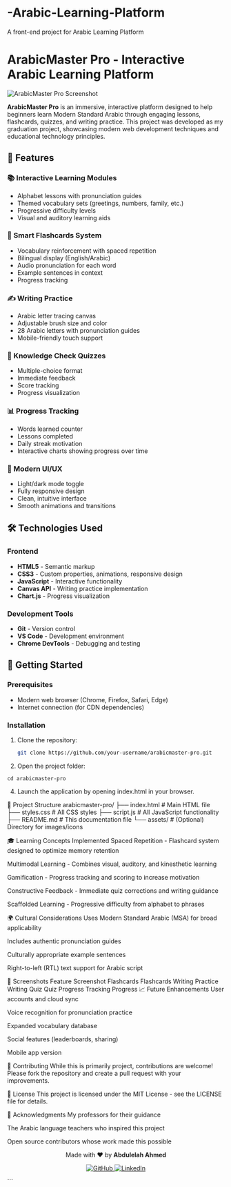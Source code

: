 # -Arabic-Learning-Platform
A front-end project for Arabic Learning Platform


# ArabicMaster Pro - Interactive Arabic Learning Platform

![ArabicMaster Pro Screenshot](https://i.imgur.com/JkQc2Yl.png) <!-- Replace with your actual screenshot -->

**ArabicMaster Pro** is an immersive, interactive platform designed to help beginners learn Modern Standard Arabic through engaging lessons, flashcards, quizzes, and writing practice. This project was developed as my graduation project, showcasing modern web development techniques and educational technology principles.

## 🌟 Features

### 📚 Interactive Learning Modules
- Alphabet lessons with pronunciation guides
- Themed vocabulary sets (greetings, numbers, family, etc.)
- Progressive difficulty levels
- Visual and auditory learning aids

### 🔁 Smart Flashcards System
- Vocabulary reinforcement with spaced repetition
- Bilingual display (English/Arabic)
- Audio pronunciation for each word
- Example sentences in context
- Progress tracking

### ✍️ Writing Practice
- Arabic letter tracing canvas
- Adjustable brush size and color
- 28 Arabic letters with pronunciation guides
- Mobile-friendly touch support

### 🧠 Knowledge Check Quizzes
- Multiple-choice format
- Immediate feedback
- Score tracking
- Progress visualization

### 📊 Progress Tracking
- Words learned counter
- Lessons completed
- Daily streak motivation
- Interactive charts showing progress over time

### 🎨 Modern UI/UX
- Light/dark mode toggle
- Fully responsive design
- Clean, intuitive interface
- Smooth animations and transitions

## 🛠️ Technologies Used

### Frontend
- **HTML5** - Semantic markup
- **CSS3** - Custom properties, animations, responsive design
- **JavaScript** - Interactive functionality
- **Canvas API** - Writing practice implementation
- **Chart.js** - Progress visualization

### Development Tools
- **Git** - Version control
- **VS Code** - Development environment
- **Chrome DevTools** - Debugging and testing

## 🚀 Getting Started

### Prerequisites
- Modern web browser (Chrome, Firefox, Safari, Edge)
- Internet connection (for CDN dependencies)

### Installation
1. Clone the repository:
   ```bash
   git clone https://github.com/your-username/arabicmaster-pro.git

  2.  Open the project folder:
     
    cd arabicmaster-pro

  4. Launch the application by opening index.html in your browser.

📂 Project Structure
arabicmaster-pro/
├── index.html          # Main HTML file
├── styles.css          # All CSS styles
├── script.js           # All JavaScript functionality
├── README.md           # This documentation file
└── assets/             # (Optional) Directory for images/icons

🎓 Learning Concepts Implemented
Spaced Repetition - Flashcard system designed to optimize memory retention

Multimodal Learning - Combines visual, auditory, and kinesthetic learning

Gamification - Progress tracking and scoring to increase motivation

Constructive Feedback - Immediate quiz corrections and writing guidance

Scaffolded Learning - Progressive difficulty from alphabet to phrases

🌍 Cultural Considerations
Uses Modern Standard Arabic (MSA) for broad applicability

Includes authentic pronunciation guides

Culturally appropriate example sentences

Right-to-left (RTL) text support for Arabic script

📸 Screenshots
Feature	Screenshot
Flashcards	Flashcards
Writing Practice	Writing
Quiz	Quiz
Progress Tracking	Progress
📈 Future Enhancements
User accounts and cloud sync

Voice recognition for pronunciation practice

Expanded vocabulary database

Social features (leaderboards, sharing)

Mobile app version

🤝 Contributing
While this is primarily  project, contributions are welcome! Please fork the repository and create a pull request with your improvements.

📜 License
This project is licensed under the MIT License - see the LICENSE file for details.

🙏 Acknowledgments
My professors for their guidance

The Arabic language teachers who inspired this project

Open source contributors whose work made this possible

<div align="center"> <p>Made with ❤️ by <strong>Abdulelah Ahmed</strong></p> <p> <a href="https://github.com/Abdulelah2004"> <img src="https://img.shields.io/badge/GitHub-100000?style=for-the-badge&logo=github&logoColor=white" alt="GitHub"> </a> <a href="https://www.linkedin.com/in/abdulelah-ahmed-7414a8270/"> <img src="https://img.shields.io/badge/LinkedIn-0077B5?style=for-the-badge&logo=linkedin&logoColor=white" alt="LinkedIn"> </a> </p> </div> ```
